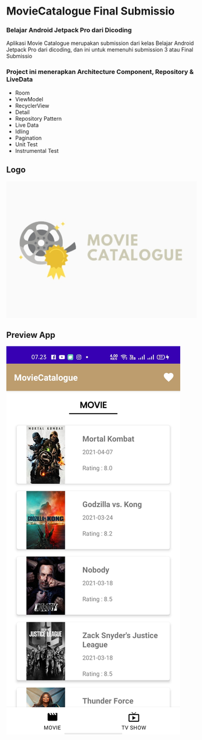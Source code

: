 # MovieCatalogue Final Submissio
### Belajar Android Jetpack Pro dari Dicoding

Aplikasi Movie Catalogue merupakan submission dari kelas Belajar Android Jetpack Pro dari dicoding, dan ini untuk memenuhi submission 3 atau Final Submissio

### Project ini menerapkan Architecture Component, Repository & LiveData
- Room
- ViewModel
- RecyclerView
- Detail
- Repository Pattern
- Live Data
- Idling
- Pagination
- Unit Test
- Instrumental Test

## Logo
![Logo](logo.jpg)

## Preview App
![Home](home.jpg)
